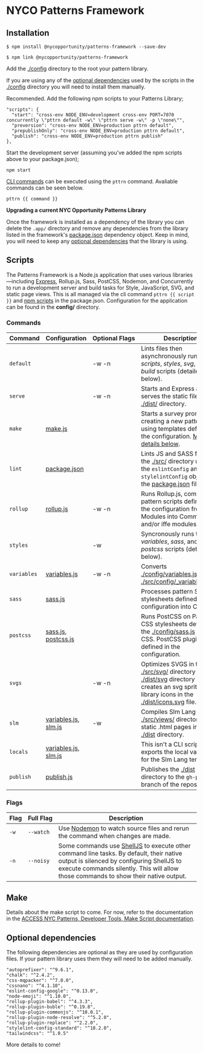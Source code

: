 # NYCO Patterns Framework

## Installation

    $ npm install @nycopportunity/patterns-framework --save-dev

    $ npm link @nycopportunity/patterns-framework

Add the [./config](https://github.com/CityOfNewYork/nyco-patterns-framework/tree/master/config) directory to the root your pattern library.

If you are using any of the [optional dependencies](#optional-dependencies) used by the scripts in the <u>./config</u> directory you will need to install them manually.

Recommended. Add the following npm scripts to your Patterns Library;

    "scripts": {
      "start": "cross-env NODE_ENV=development cross-env PORT=7070 concurrently \"pttrn default -w\" \"pttrn serve -w\" -p \"none\"",
      "preversion": "cross-env NODE_ENV=production pttrn default",
      "prepublishOnly": "cross-env NODE_ENV=production pttrn default",
      "publish": "cross-env NODE_ENV=production pttrn publish"
    },

Start the development server (assuming you've added the npm scripts above to your package.json);

    npm start

[CLI commands](#commands) can be executed using the `pttrn` command. Avaliable commands can be seen below.

    pttrn {{ command }}

**Upgrading a current NYC Opportunity Patterns Library**

Once the framework is installed as a dependency of the library you can delete the `.app/` directory and remove any dependencies from the library listed in the framework's [package.json](https://github.com/CityOfNewYork/nyco-patterns-framework/blob/master/package.json) dependency object. Keep in mind, you will need to keep any [optional dependencies](#optional-dependencies) that the library is using.

## Scripts

The Patterns Framework is a Node.js application that uses various libraries—including [Express](https://expressjs.com/), Rollup.js, Sass, PostCSS, Nodemon, and Concurrently to run a development server and build tasks for Style, JavaScript, SVG, and static page views. This is all managed via the cli command `pttrn {{ script }}` and [npm scripts](https://docs.npmjs.com/misc/scripts) in the package.json. Configuration for the application can be found in the **config/** directory.

### Commands

Command     | Configuration                      | Optional&nbsp;Flags | Description
------------|------------------------------------|---------------------|-
`default`   |                                    | -w -n               | Lints files then asynchronously runs the _scripts_, _styles_, _svg_, and _build_ scripts (detailed below).
`serve`     |                                    | -w -n               | Starts and Express app that serves the static files in the <u>./dist/</u> directory.
`make`      | <u>make.js</u>                     |                     | Starts a survey prompt for creating a new pattern using templates defined in the configuration. [More details below](#make).
`lint`      | <u>package.json</u>                |                     | Lints JS and SASS files in the <u>./src/</u> directory using the `eslintConfig` and `stylelintConfig` objects in the <u>package.json</u> file.
`rollup `   | <u>rollup.js</u>                   | -w -n               | Runs Rollup.js, compiling pattern scripts defined in the configuration from ES Modules into CommonJS and/or iffe modules.
`styles`    |                                    | -w                  | Syncronously runs the _variables_, _sass_, and _postcss_ scripts (detailed below).
`variables` | <u>variables.js</u>                | -w -n               | Converts <u>./config/variables.js</u> into <u>./src/config/_variables.scss</u>.
`sass`      | <u>sass.js</u>                     |                     | Processes pattern Sass stylesheets defined in the configuration into CSS.
`postcss`   | <u>sass.js</u>, <u>postcss.js</u>  |                     | Runs PostCSS on Patterns CSS stylesheets defined in the <u>./config/sass.js</u> into CSS. PostCSS plugins are defined in the configuration.
`svgs`      |                                    | -w -n               | Optimizes SVGS in the <u>./src/svg/</u> directory into the <u>./dist/svg</u> directory and creates an svg sprite for library icons in the <u>./dist/icons.svg</u> file.
`slm`       | <u>variables.js</u>, <u>slm.js</u> | -w                  | Compiles Slm Lang files in <u>./src/views/</u> directory into static .html pages in the <u>./dist</u> directory.
`locals`    | <u>variables.js</u>, <u>slm.js</u> |                     | This isn't a CLI script but it exports the local variables for the Slm Lang templates.
`publish`   | <u>publish.js</u>                  |                     | Publishes the <u>./dist</u> directory to the `gh-pages` branch of the repository.

### Flags

Flag | Full&nbsp;Flag | Description
-----|----------------|-
`-w` | `--watch`      | Use [Nodemon](https://www.npmjs.com/package/nodemon) to watch source files and rerun the command when changes are made.
`-n` | `--noisy`      | Some commands use [ShellJS](https://www.npmjs.com/package/shelljs) to execute other command line tasks. By default, their native output is silenced by configuring ShellJS to execute commands silently. This will allow those commands to show their native output.

## Make

Details about the make script to come. For now, refer to the documentation in the [ACCESS NYC Patterns, Developer Tools, Make Script documentation](https://accesspatterns.cityofnewyork.us/developer-tools#make-script).

## Optional dependencies

The following dependencies are optional as they are used by configuration files. If your pattern library uses them they will need to be added manually.

    "autoprefixer": "^9.6.1",
    "chalk": "^2.4.2",
    "css-mqpacker": "^7.0.0",
    "cssnano": "^4.1.10",
    "eslint-config-google": "^0.13.0",
    "node-emoji": "^1.10.0",
    "rollup-plugin-babel": "^4.3.3",
    "rollup-plugin-buble": "^0.19.8",
    "rollup-plugin-commonjs": "^10.0.1",
    "rollup-plugin-node-resolve": "^5.2.0",
    "rollup-plugin-replace": "^2.2.0",
    "stylelint-config-standard": "^18.2.0",
    "tailwindcss": "^1.0.5"

More details to come!
